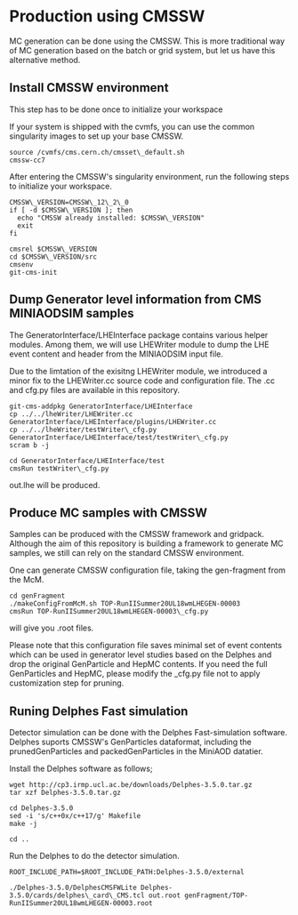 # Production using CMSSW
MC generation can be done using the CMSSW.
This is more traditional way of MC generation based on the batch or grid system,
but let us have this alternative method.

## Install CMSSW environment
This step has to be done once to initialize your workspace

If your system is shipped with the cvmfs, you can use the common singularity images
to set up your base CMSSW.
```
source /cvmfs/cms.cern.ch/cmsset\_default.sh
cmssw-cc7
```

After entering the CMSSW's singularity environment, run the following steps
to initialize your workspace.

```
CMSSW\_VERSION=CMSSW\_12\_2\_0
if [ -d $CMSSW\_VERSION ]; then
  echo "CMSSW already installed: $CMSSW\_VERSION"
  exit
fi

cmsrel $CMSSW\_VERSION
cd $CMSSW\_VERSION/src
cmsenv
git-cms-init
```

## Dump Generator level information from CMS MINIAODSIM samples
The GeneratorInterface/LHEInterface package contains various helper modules.
Among them, we will use LHEWriter module to dump the LHE event content
and header from the MINIAODSIM input file.

Due to the limtation of the exisitng LHEWriter module, we introduced
a minor fix to the LHEWriter.cc source code and configuration file.
The .cc and cfg.py files are available in this repository.
```
git-cms-addpkg GeneratorInterface/LHEInterface
cp ../../lheWriter/LHEWriter.cc GeneratorInterface/LHEInterface/plugins/LHEWriter.cc
cp ../../lheWriter/testWriter\_cfg.py GeneratorInterface/LHEInterface/test/testWriter\_cfg.py
scram b -j

cd GeneratorInterface/LHEInterface/test
cmsRun testWriter\_cfg.py
```

out.lhe will be produced.

## Produce MC samples with CMSSW
Samples can be produced with the CMSSW framework and gridpack.
Although the aim of this repository is building a framework to generate MC samples,
we still can rely on the standard CMSSW environment.

One can generate CMSSW configuration file, taking the gen-fragment from the McM.
```
cd genFragment
./makeConfigFromMcM.sh TOP-RunIISummer20UL18wmLHEGEN-00003
cmsRun TOP-RunIISummer20UL18wmLHEGEN-00003\_cfg.py
```
will give you .root files.

Please note that this configuration file saves minimal set of event contents
which can be used in generator level studies based on the Delphes and drop the
original GenParticle and HepMC contents.
If you need the full GenParticles and HepMC, please modify the \_cfg.py file
not to apply customization step for pruning.

## Runing Delphes Fast simulation
Detector simulation can be done with the Delphes Fast-simulation software.
Delphes suports CMSSW's GenParticles dataformat, including the prunedGenParticles
and packedGenParticles in the MiniAOD datatier.

Install the Delphes software as follows;
```
wget http://cp3.irmp.ucl.ac.be/downloads/Delphes-3.5.0.tar.gz
tar xzf Delphes-3.5.0.tar.gz

cd Delphes-3.5.0
sed -i 's/c++0x/c++17/g' Makefile
make -j

cd ..
```

Run the Delphes to do the detector simulation.

```
ROOT_INCLUDE_PATH=$ROOT_INCLUDE_PATH:Delphes-3.5.0/external

./Delphes-3.5.0/DelphesCMSFWLite Delphes-3.5.0/cards/delphes\_card\_CMS.tcl out.root genFragment/TOP-RunIISummer20UL18wmLHEGEN-00003.root
```
